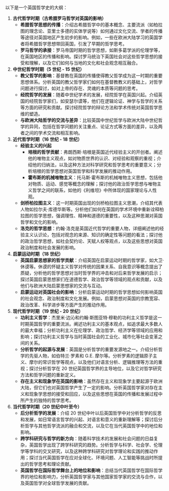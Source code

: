 以下是一个英国哲学史的大纲：
1. **古代哲学时期（古希腊罗马哲学对英国的影响）**
    - **希腊哲学思想的传播**：介绍古希腊哲学中的基本概念、主要流派（如柏拉图的理念论、亚里士多德的实体学说等）如何通过文化交流、学者的传播等途径对英国地区产生初步的影响。例如，一些在欧洲大陆学习的英国学者将希腊哲学思想带回英国，引发了早期的哲学思考。
    - **罗马哲学的承接**：罗马帝国时期的哲学思想，如斯多葛学派的伦理学等，在英国地区的传播和影响。探讨罗马统治下英国社会对这些哲学思想的接受和理解，以及它们如何与当地的文化和社会观念相互融合。
2. **中世纪哲学时期（5 世纪 - 15 世纪）**
    - **教父哲学的影响**：基督教在英国的传播使得教父哲学成为这一时期的重要思想体系。分析英国的教父哲学家们如何在基督教教义的基础上，对哲学问题进行探讨，如对上帝的存在、灵魂的本质等问题的思考。
    - **经院哲学的发展**：随着中世纪学术的发展，经院哲学在英国兴起。介绍英国的经院哲学家们，如安瑟尔谟等，他们在逻辑论证、神学与哲学的关系等方面的研究和贡献。探讨经院哲学的辩论方法和学术传统对英国哲学思维的塑造。
    - **与欧洲大陆哲学的交流与差异**：比较英国中世纪哲学与欧洲大陆中世纪哲学的异同，包括在哲学问题的关注重点、论证方式等方面的差异，以及两者之间的学术交流和相互影响。
3. **近代哲学时期（16 世纪 - 18 世纪）**
    - **经验主义的兴起**
        - **培根的哲学贡献**：弗朗西斯·培根是英国近代经验主义的开创者。阐述他的唯物主义观点，如对物质世界的认识、对经验和观察的重视；介绍他的归纳法，以及这种方法对科学研究和哲学思考的重要意义；分析培根的哲学思想对英国哲学和科学发展的推动作用。
        - **霍布斯的机械唯物主义**：托马斯·霍布斯的机械唯物主义思想，包括他对物质、运动、感觉等概念的理解；探讨他的政治哲学思想与唯物主义哲学之间的联系，如他的《利维坦》中所体现的国家理论与人性观。
    - **剑桥柏拉图主义**：这一时期英国出现的剑桥柏拉图主义思潮，介绍其代表人物如拉尔夫·库德华斯等。分析他们如何在英国的学术环境中重新诠释柏拉图的哲学思想，强调理性、精神和道德的重要性，以及这种思潮对英国哲学和文化的影响。
    - **洛克的哲学思想**：约翰·洛克是英国近代哲学的重要人物，详细阐述他的经验主义认识论，包括对观念的来源、知识的确定性等问题的看法；探讨他的政治哲学思想，如社会契约论、天赋人权等观点，以及这些思想对英国政治制度和社会发展的影响。
4. **启蒙运动时期（18 世纪）**
    - **英国启蒙思想家的哲学贡献**：介绍英国在启蒙运动时期的哲学家，如大卫·休谟等。休谟的怀疑主义哲学对传统的因果关系、自我意识等概念提出了质疑，分析他的哲学思想对当时哲学界的冲击和对后来哲学发展的启示；探讨英国启蒙思想家们在道德哲学、政治哲学等领域的观点和贡献，以及他们与欧洲大陆启蒙思想家的交流与互动。
    - **启蒙运动对英国社会的影响**：分析启蒙运动时期的哲学思想如何影响英国的社会观念、政治制度和文化发展。例如，启蒙思想对英国的宗教宽容、政治改革、科学进步等方面产生的推动作用。
5. **现代哲学时期（19 世纪 - 20 世纪）**
    - **功利主义哲学**：杰里米·边沁和约翰·斯图亚特·穆勒的功利主义哲学是这一时期英国哲学的重要流派。阐述功利主义的基本观点，如追求最大多数人的最大幸福；分析功利主义在伦理学、政治哲学、经济学等领域的应用和影响；探讨功利主义哲学与当时英国社会的工业化、城市化等社会变革之间的关系。
    - **分析哲学的起源与发展**：英国是分析哲学的重要发源地之一。介绍分析哲学的先驱人物，如伯特兰·罗素和 G.E. 摩尔等。分析罗素的逻辑原子主义、摩尔的常识哲学等观点，以及他们对语言分析、逻辑推理等方法的重视；探讨分析哲学在 20 世纪英国哲学界的主导地位，以及它对哲学研究方法和哲学问题的重新定义。
    - **存在主义和现象学在英国的影响**：虽然存在主义和现象学主要起源于欧洲大陆，但它们也对英国哲学产生了一定的影响。分析英国哲学家对存在主义和现象学思想的接受和回应，以及这些思想在英国的传播和发展过程中所产生的独特的哲学思考。
6. **当代哲学时期（20 世纪中叶至今）**
    - **后分析哲学的发展**：介绍 20 世纪中叶以后英国哲学中对分析哲学的反思和发展，如日常语言哲学的兴起、对语言和意义的重新理解等；探讨后分析哲学与其他哲学流派的融合和交流，以及它在当代英国哲学中的地位和影响。
    - **跨学科研究与哲学的新方向**：随着科学技术的发展和社会问题的日益复杂，英国哲学出现了跨学科研究的趋势。分析哲学与科学、社会学、伦理学等学科的交叉研究，以及这种跨学科研究对哲学理论和实践的推动作用；探讨当代英国哲学在应对全球化、环境问题、人工智能等挑战时所提出的哲学思考和理论贡献。
    - **英国哲学在国际哲学舞台上的地位和影响**：总结当代英国哲学在国际哲学界的地位和影响力，分析英国哲学家与其他国家哲学家的交流与合作，以及英国哲学对全球哲学发展的贡献。
